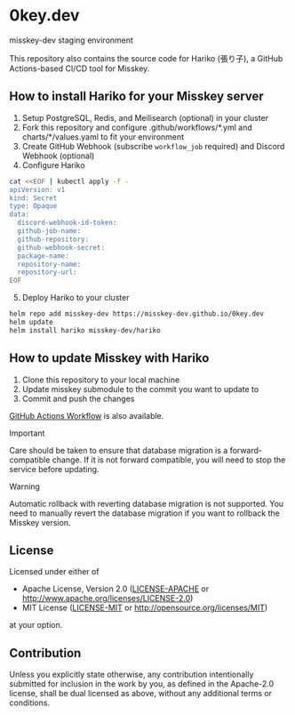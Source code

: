 # 0key.dev

misskey-dev staging environment

This repository also contains the source code for Hariko (張り子), a GitHub Actions-based CI/CD tool for Misskey.

## How to install Hariko for your Misskey server

1. Setup PostgreSQL, Redis, and Meilisearch (optional) in your cluster
2. Fork this repository and configure .github/workflows/\*.yml and charts/\*/values.yaml to fit your environment
3. Create GitHub Webhook (subscribe `workflow_job` required) and Discord Webhook (optional)
4. Configure Hariko

```bash
cat <<EOF | kubectl apply -f -
apiVersion: v1
kind: Secret
type: Opaque
data:
  discord-webhook-id-token:
  github-job-name:
  github-repository:
  github-webhook-secret:
  package-name:
  repository-name:
  repository-url:
EOF
```

5. Deploy Hariko to your cluster

```bash
helm repo add misskey-dev https://misskey-dev.github.io/0key.dev
helm update
helm install hariko misskey-dev/hariko
```

## How to update Misskey with Hariko

1. Clone this repository to your local machine
2. Update misskey submodule to the commit you want to update to
3. Commit and push the changes

[GitHub Actions Workflow](https://github.com/misskey-dev/0key.dev/actions/workflows/build.yml) is also available.

> [!IMPORTANT]
> Care should be taken to ensure that database migration is a forward-compatible change. If it is not forward compatible, you will need to stop the service before updating.

> [!WARNING]
> Automatic rollback with reverting database migration is not supported. You need to manually revert the database migration if you want to rollback the Misskey version.

## License

Licensed under either of

- Apache License, Version 2.0 ([LICENSE-APACHE](LICENSE-APACHE) or
  <http://www.apache.org/licenses/LICENSE-2.0>)
- MIT License ([LICENSE-MIT](LICENSE-MIT) or
  <http://opensource.org/licenses/MIT>)

at your option.

## Contribution

Unless you explicitly state otherwise, any contribution intentionally submitted
for inclusion in the work by you, as defined in the Apache-2.0 license, shall be
dual licensed as above, without any additional terms or conditions.
